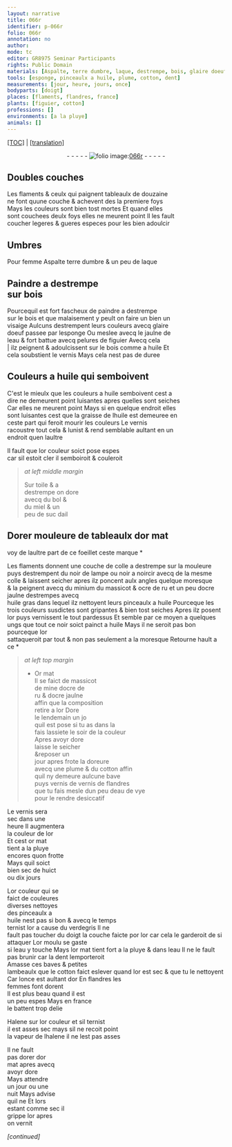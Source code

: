 ```yaml
---
layout: narrative
title: 066r
identifier: p-066r
folio: 066r
annotation: no
author:
mode: tc
editor: GR8975 Seminar Participants
rights: Public Domain
materials: [Aspalte, terre dumbre, laque, destrempe, bois, glaire doeuf, jaulne, eau, pelures de figuier, huile, vernis, toile, bol, miel, suc dail, or mat, colle a destrempe, noir de lampe, noir a noircir, colle, minium, massicot, ocre de ru, ocre jaulne, huile gras, or, Or mat, mine, cotton, vernis de flandres, eau de vye, verdegris, or moulu, dore]
tools: [esponge, pinceaulx a huile, plume, cotton, dent]
measurements: [jour, heure, jours, once]
bodyparts: [doigt]
places: [flaments, flandres, france]
plants: [figuier, cotton]
professions: []
environments: [a la pluye]
animals: []
---
```


 <p><a href="{{ site.baseurl }}/diplomatic/">[TOC]</a> | <a href="{{ site.baseurl }}/texts/p-066r_tl/" target="_blank">[translation]</a></p><div class="folio" align="center">- - - - - <a href="http://gallica.bnf.fr/ark:/12148/btv1b10500001g/f137.image" target="_blank"><img src="https://cu-mkp.github.io/2017-workshop-edition/assets/photo-icon.png" alt="folio image: " style="display:inline-block; margin-bottom:-3px;"/>066r</a> - - - - - </div>  
  

## Doubles couches

 
Les <span class="pl">flaments</span> & ceulx qui paignent tableaulx de douzaine<br/> ne font quune couche & achevent des la premiere foys<br/> Mays les couleurs sont bien tost mortes Et quand elles<br/> sont couchees deulx foys elles ne meurent point Il les fault<br/> coucher legeres & gueres especes pour les bien adoulcir
 
 
  

## Umbres

 
Pour femme <span class="m">Aspalte</span> <span class="m">terre dumbre</span> & un peu de <span class="m">laque</span>
 
 
  

## Paindre a <span class="m">destrempe</span><br/> sur <span class="m">bois</span>

 
Pourcequil est fort fascheux de paindre a <span class="m">destrempe</span><br/> sur le <span class="m">bois</span> et que malaisem<span class="exp">ent</span> y peult on faire <span class="del">un</span> bien un<br/> visaige Aulcuns destrempent leurs couleurs avecq <span class="m">glaire<br/> doeuf</span> passee par l<span class="tl">esponge</span> Ou meslee avecq le <span class="m">jaulne</span> de<br/> l<span class="m">eau</span> & fort battue avecq <span class="m">pelures de <span class="pa">figuier</span></span> Avecq cela<br/> | ilz peignent & adoulcissent sur le <span class="m">bois</span> co<span class="exp">mm</span>e a <span class="m">huile</span> Et<br/> cela soubstient le <span class="m">vernis</span> Mays cela nest pas de duree
 
 
  

## Couleurs a <span class="m">huile</span> qui semboivent

 
C'est le mieulx que les couleurs a <span class="m">huile</span> semboivent cest a<br/> dire ne demeurent point luisantes apres quelles sont seiches<br/> Car elles ne meurent point Mays si en quelque endroit elles<br/> sont luisantes cest que la graisse de l<span class="m">huile</span> est demeuree en<br/> ceste part qui feroit mourir les couleurs Le <span class="m">vernis</span><br/> racoustre tout cela & lunist & rend semblable aulta<span class="exp">n</span>t en un<br/> endroit quen laultre
 
Il fault que lor couleur soict pose espes<br/> car sil estoit cler il semboiroit & couleroit
 
> *at left middle margin*
> 
> 
>   Sur <span class="m">toile</span> & a<br/> <span class="m">destrempe</span> on dore<br/> avecq du <span class="m">bol</span> &<br/> du <span class="m">miel</span> & un<br/> peu de <span class="m">suc dail</span>
 
 
  

## Dorer mouleure de tableaulx d<span class="m">or mat</span>

 
voy de laultre part de ce foeillet ceste marque *
 
Les <span class="pl">flaments</span> donnent une couche de <span class="m">colle a destrempe</span> sur la mouleure<br/> puys destrempent du <span class="m">noir de lampe</span> ou <span class="m">noir a noircir</span> avecq de la mesme<br/> <span class="m">colle</span> & laissent seicher apres ilz poncent aulx angles quelque moresque<br/> & la peignent avecq du <span class="m">minium</span> du <span class="m">massicot</span> & <span class="m">ocre de ru</span> <span class="add">et un peu d<span class="m">ocre jaulne</span></span> destrempes avecq<br/> <span class="m">huile gras</span> dans lequel ilz nettoyent leurs <span class="tl">pinceaulx a <span class="m">huile</span></span> Pourceque les<br/> trois couleurs susdictes sont gripantes & bien tost seiches Apres ilz posent<br/> l<span class="m">or</span> puys vernissent le tout pardessus Et semble par ce moyen a quelques<br/> ungs que tout ce noir soict painct a <span class="m">huile</span> Mays il ne seroit pas bon pourceque l<span class="m">o<span class="exp">r</span></span><br/> sattaqueroit par tout & non pas seulem<span class="exp">ent</span> a la moresque Retourne hault a ce *
 
> *at left top margin*
> 
> 
>   * <span class="m">Or mat</span><br/> Il se faict de <span class="m">massicot</span><br/> de <span class="m">mine</span> d<span class="m">ocre de<br/> ru</span> & d<span class="m">ocre jaulne</span><br/> affin que la composition<br/> retire a l<span class="m">or</span> Dore<br/> le <span class="tmp">lendemain</span> <span class="del">un jo</span><br/> quil est pose si tu as <span class="del">dans la</span><br/> fais lassiete le <span class="tmp">soir</span> de la couleur<br/> Apres avoyr dore<br/> laisse le seicher<br/> &reposer un<br/> <span class="ms"><span class="tmp">jour</span></span> apres frote la doreure<br/> avecq une <span class="tl">plume</span> & du <span class="tl"><span class="m"><span class="pa">cotton</span></span></span> affin<br/> quil ny demeure aulcune bave<br/> puys vernis de <span class="m">vernis de <span class="pl">flandres</span></span><br/> que tu fais mesle dun peu d<span class="m">eau de vye</span><br/> pour le rendre desiccatif
 
Le <span class="m">vernis</span> sera<br/> sec dans une<br/> <span class="ms"><span class="tmp">heure</span></span> Il augmentera<br/> la couleur de lor<br/> Et cest <span class="m">or mat</span><br/> tient <span class="env">a la pluye</span><br/> encores quon frotte<br/> Mays quil soict<br/> bien sec de huict<br/> ou dix <span class="ms"><span class="tmp">jours</span></span>
 
Lor couleur qui se<br/> faict de couleures<br/> diverses nettoyes<br/> des <span class="tl">pinceaulx a<br/> <span class="m">huile</span></span> nest pas si bon & avecq le <span class="tmp">temps</span><br/> ternist lor a cause du <span class="m">verdegris</span> Il ne<br/> fault pas toucher du <span class="bp">doigt</span> la couche faicte por lor car cela le garderoit de si attaquer L<span class="m">or moulu</span> se gaste<br/> si l<span class="m">eau</span> y touche Mays l<span class="m">or mat</span> tient fort <span class="env">a la pluye</span> & dans l<span class="m">eau</span> Il ne le fault pas brunir car la <span class="tl">dent</span> lemporteroit<br/> Amasse ces baves & petites<br/> lambeaulx que le <span class="tl"><span class="m"><span class="pa">cotton</span></span></span> faict eslever quand l<span class="m">or</span> est sec & que tu le nettoyent Car l<span class="ms">once</span> est aulta<span class="exp">n</span>t d<span class="m">or</span> En <span class="pl">flandres</span> les<br/> femmes <span class="del">font</span> dorent<br/> Il est plus beau quand il est<br/> un peu espes Mays en <span class="pl">fra<span class="exp">n</span>ce</span><br/> le battent trop delie
 
Halene sur lor couleur et sil ternist<br/> il est asses sec mays sil ne recoit point<br/> la vapeur de lhalene il ne lest pas asses
 
Il ne fault<br/> pas dorer d<span class="m">or<br/> mat</span> apres <span class="del">avecq</span><br/> avoyr <span class="m">dore</span><br/> Mays attendre<br/> <span class="tmp">un jour ou une<br/> nuit</span> <span class="del">Mays advise<br/> quil ne</span> Et lors<br/> estant co<span class="exp">mm</span>e sec il<br/> grippe l<span class="m">or</span> apres<br/> on vernit
 
*[continued]*
 
 